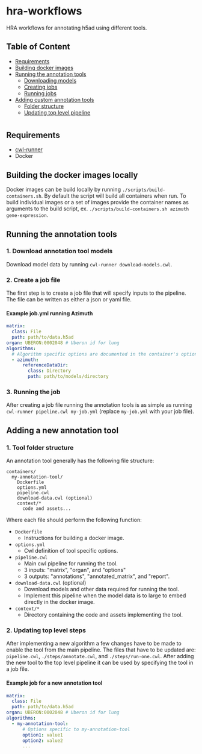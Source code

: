 # hra-workflows
HRA workflows for annotating h5ad using different tools.

## Table of Content
- [Requirements](#requirements)
- [Building docker images](#building-the-docker-images-locally)
- [Running the annotation tools](#running-the-annotation-tools)
  - [Downloading models](#1-download-annotation-tool-models)
  - [Creating jobs](#2-create-a-job-file)
  - [Running jobs](#3-running-the-job)
- [Adding custom annotation tools](#adding-a-new-annotation-tool)
  - [Folder structure](#1-tool-folder-structure)
  - [Updating top level pipeline](#2-updating-top-level-steps)

#
## Requirements
- [cwl-runner](https://github.com/common-workflow-language/cwltool)
- Docker

## Building the docker images locally
Docker images can be build locally by running `./scripts/build-containers.sh`. By default the script will build all containers when run. To build individual images or a set of images provide the container names as arguments to the build script, ex. `./scripts/build-containers.sh azimuth gene-expression`.

## Running the annotation tools

### 1. Download annotation tool models
Download model data by running `cwl-runner download-models.cwl`.

### 2. Create a job file
The first step is to create a job file that will specify inputs to the pipeline. The file can be written as either a json or yaml file.

#### Example job.yml running Azimuth
```yaml
matrix:
  class: File
  path: path/to/data.h5ad
organ: UBERON:0002048 # Uberon id for lung
algorithms:
  # Algorithm specific options are documented in the container's options.yml
  - azimuth:
      referenceDataDir:
        class: Directory
        path: path/to/models/directory
```

### 3. Running the job
After creating a job file running the annotation tools is as simple as running `cwl-runner pipeline.cwl my-job.yml` (replace `my-job.yml` with your job file).

## Adding a new annotation tool

### 1. Tool folder structure
An annotation tool generally has the following file structure:
```
containers/
  my-annotation-tool/
    Dockerfile
    options.yml
    pipeline.cwl
    download-data.cwl (optional)
    context/*
      code and assets...
```

Where each file should perform the following function:
- `Dockerfile`
  - Instructions for building a docker image.
- `options.yml`
    - Cwl definition of tool specific options.
- `pipeline.cwl`
  - Main cwl pipeline for running the tool.
  - 3 inputs: "matrix", "organ", and "options"
  - 3 outputs:  "annotations", "annotated_matrix", and "report".
- `download-data.cwl` (optional)
  - Download models and other data required for running the tool.
  - Implement this pipeline when the model data is to large to embed directly in the docker image.
- `context/*`
  - Directory containing the code and assets implementing the tool.

### 2. Updating top level steps
After implementing a new algorithm a few changes have to be made to enable the tool from the main pipeline. The files that have to be updated are: `pipeline.cwl`, `./steps/annotate.cwl`, and `./steps/run-one.cwl`. After adding the new tool to the top level pipeline it can be used by specifying the tool in a job file.

#### Example job for a new annotation tool
```yaml
matrix:
  class: File
  path: path/to/data.h5ad
organ: UBERON:0002048 # Uberon id for lung
algorithms:
  - my-annotation-tool:
      # Options specific to my-annotation-tool
      option1: value1
      option2: value2
      ...
```

